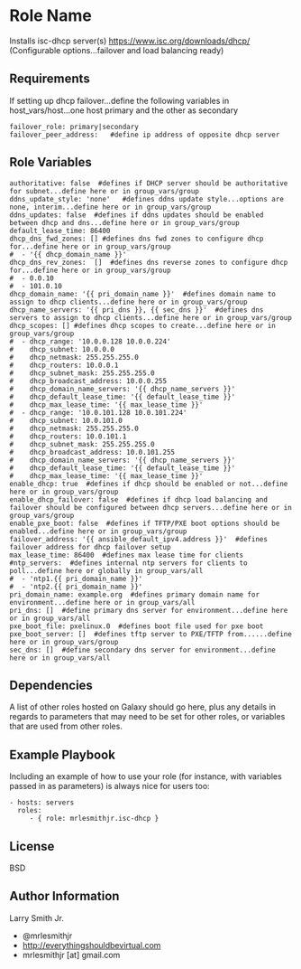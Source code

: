Role Name
=========

Installs isc-dhcp server(s) https://www.isc.org/downloads/dhcp/ (Configurable options...failover and load balancing ready)

Requirements
------------

If setting up dhcp failover...define the following variables in host_vars/host...one host primary and the other as secondary
````
failover_role: primary|secondary
failover_peer_address:   #define ip address of opposite dhcp server
````

Role Variables
--------------

````
authoritative: false  #defines if DHCP server should be authoritative for subnet...define here or in group_vars/group
ddns_update_style: 'none'   #defines ddns update style...options are none, interim...define here or in group_vars/group
ddns_updates: false  #defines if ddns updates should be enabled between dhcp and dns...define here or in group_vars/group
default_lease_time: 86400
dhcp_dns_fwd_zones: [] #defines dns fwd zones to configure dhcp for...define here or in group_vars/group
#  - '{{ dhcp_domain_name }}'
dhcp_dns_rev_zones:  []  #defines dns reverse zones to configure dhcp for...define here or in group_vars/group
#  - 0.0.10
#  - 101.0.10
dhcp_domain_name: '{{ pri_domain_name }}'  #defines domain name to assign to dhcp clients...define here or in group_vars/group
dhcp_name_servers: '{{ pri_dns }}, {{ sec_dns }}'  #defines dns servers to assign to dhcp clients...define here or in group_vars/group
dhcp_scopes: [] #defines dhcp scopes to create...define here or in group_vars/group
#  - dhcp_range: '10.0.0.128 10.0.0.224'
#    dhcp_subnet: 10.0.0.0
#    dhcp_netmask: 255.255.255.0
#    dhcp_routers: 10.0.0.1
#    dhcp_subnet_mask: 255.255.255.0
#    dhcp_broadcast_address: 10.0.0.255
#    dhcp_domain_name_servers: '{{ dhcp_name_servers }}'
#    dhcp_default_lease_time: '{{ default_lease_time }}'
#    dhcp_max_lease_time: '{{ max_lease_time }}'
#  - dhcp_range: '10.0.101.128 10.0.101.224'
#    dhcp_subnet: 10.0.101.0
#    dhcp_netmask: 255.255.255.0
#    dhcp_routers: 10.0.101.1
#    dhcp_subnet_mask: 255.255.255.0
#    dhcp_broadcast_address: 10.0.101.255
#    dhcp_domain_name_servers: '{{ dhcp_name_servers }}'
#    dhcp_default_lease_time: '{{ default_lease_time }}'
#    dhcp_max_lease_time: '{{ max_lease_time }}'
enable_dhcp: true  #defines if dhcp should be enabled or not...define here or in group_vars/group
enable_dhcp_failover: false  #defines if dhcp load balancing and failover should be configured between dhcp servers...define here or in group_vars/group
enable_pxe_boot: false  #defines if TFTP/PXE boot options should be enabled...define here or in group_vars/group
failover_address: '{{ ansible_default_ipv4.address }}'  #defines failover address for dhcp failover setup
max_lease_time: 86400  #defines max lease time for clients
#ntp_servers:  #defines internal ntp servers for clients to poll...define here or globally in group_vars/all
#  - 'ntp1.{{ pri_domain_name }}'
#  - 'ntp2.{{ pri_domain_name }}'
pri_domain_name: example.org  #defines primary domain name for environment...define here or in group_vars/all
pri_dns: []  #define primary dns server for environment...define here or in group_vars/all
pxe_boot_file: pxelinux.0  #defines boot file used for pxe boot
pxe_boot_server: []  #defines tftp server to PXE/TFTP from......define here or in group_vars/group
sec_dns: []  #define secondary dns server for environment...define here or in group_vars/all
````

Dependencies
------------

A list of other roles hosted on Galaxy should go here, plus any details in regards to parameters that may need to be set for other roles, or variables that are used from other roles.

Example Playbook
----------------

Including an example of how to use your role (for instance, with variables passed in as parameters) is always nice for users too:

    - hosts: servers
      roles:
         - { role: mrlesmithjr.isc-dhcp }

License
-------

BSD

Author Information
------------------

Larry Smith Jr.
- @mrlesmithjr
- http://everythingshouldbevirtual.com
- mrlesmithjr [at] gmail.com

